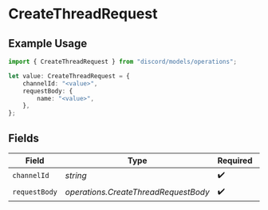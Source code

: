 # CreateThreadRequest

## Example Usage

```typescript
import { CreateThreadRequest } from "discord/models/operations";

let value: CreateThreadRequest = {
    channelId: "<value>",
    requestBody: {
        name: "<value>",
    },
};
```

## Fields

| Field                                | Type                                 | Required                             | Description                          |
| ------------------------------------ | ------------------------------------ | ------------------------------------ | ------------------------------------ |
| `channelId`                          | *string*                             | :heavy_check_mark:                   | N/A                                  |
| `requestBody`                        | *operations.CreateThreadRequestBody* | :heavy_check_mark:                   | N/A                                  |